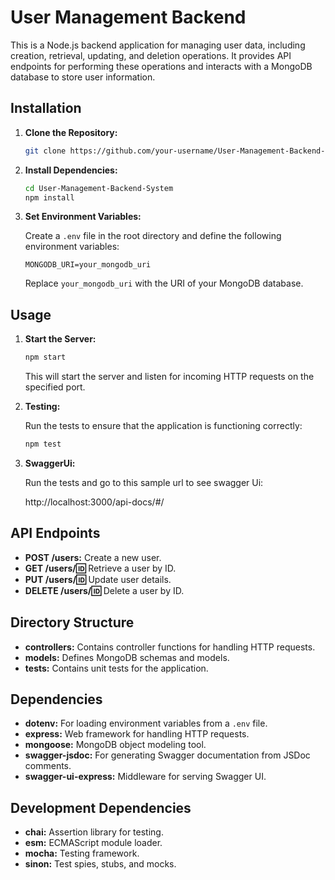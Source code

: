 
# User Management Backend

This is a Node.js backend application for managing user data, including creation, retrieval, updating, and deletion operations. It provides API endpoints for performing these operations and interacts with a MongoDB database to store user information.

## Installation

1. **Clone the Repository:**

   ```bash
   git clone https://github.com/your-username/User-Management-Backend-System.git
   ```

2. **Install Dependencies:**

   ```bash
   cd User-Management-Backend-System
   npm install
   ```

3. **Set Environment Variables:**

   Create a `.env` file in the root directory and define the following environment variables:

   ```plaintext
   MONGODB_URI=your_mongodb_uri
   ```

   Replace `your_mongodb_uri` with the URI of your MongoDB database.

## Usage

1. **Start the Server:**

   ```bash
   npm start
   ```

   This will start the server and listen for incoming HTTP requests on the specified port.

2. **Testing:**

   Run the tests to ensure that the application is functioning correctly:

   ```bash
   npm test
   ```
2. **SwaggerUi:**

   Run the tests and go to this sample url to see swagger Ui:

   http://localhost:3000/api-docs/#/

## API Endpoints

- **POST /users:** Create a new user.
- **GET /users/:id:** Retrieve a user by ID.
- **PUT /users/:id:** Update user details.
- **DELETE /users/:id:** Delete a user by ID.

## Directory Structure

- **controllers:** Contains controller functions for handling HTTP requests.
- **models:** Defines MongoDB schemas and models.
- **tests:** Contains unit tests for the application.

## Dependencies

- **dotenv:** For loading environment variables from a `.env` file.
- **express:** Web framework for handling HTTP requests.
- **mongoose:** MongoDB object modeling tool.
- **swagger-jsdoc:** For generating Swagger documentation from JSDoc comments.
- **swagger-ui-express:** Middleware for serving Swagger UI.

## Development Dependencies

- **chai:** Assertion library for testing.
- **esm:** ECMAScript module loader.
- **mocha:** Testing framework.
- **sinon:** Test spies, stubs, and mocks.
